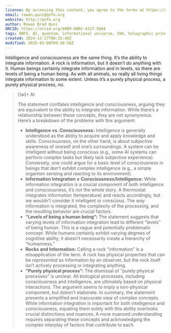 ```yaml
---
license: By accessing this content, you agree to the terms at https://qnfo.org/LICENSE
email: rowan.quni@qnfo.org
website: http://qnfo.org
author: Rowan Brad Quni
ORCID: https://orcid.org/0009-0002-4317-5604
tags: QNFO, AI, quantum, informational universe, IUH, holographic principle
created: 2024-12-27T00:15:40Z
modified: 2025-03-08T09:38:56Z
---
```


Intelligence and consciousness are the same thing. It’s the ability to integrate information. A rock is information, but it doesn’t do anything with it. Human beings certainly integrate information and in levels, so there are levels of being a human being. As with all animals, so really all living things integrate information to some extent. Unless it’s a purely physical process, a purely physical process, no.

> [!ai]+ AI
>
> The statement conflates intelligence and consciousness, arguing they are equivalent to the ability to integrate information. While there’s a relationship between these concepts, they are not synonymous. Here’s a breakdown of the problems with this argument:
> - **Intelligence vs. Consciousness:** Intelligence is generally understood as the ability to acquire and apply knowledge and skills. Consciousness, on the other hand, is about subjective awareness of oneself and one’s surroundings. A system can be intelligent without being conscious (e.g., some AI systems can perform complex tasks but likely lack subjective experience). Conversely, one could argue for a basic level of consciousness in beings that don’t exhibit complex intelligence (e.g., a simple organism sensing and reacting to its environment).
> - **Information Integration ≠ Consciousness/Intelligence:** While information integration is a crucial component of both intelligence and consciousness, it’s not the whole story. A thermostat integrates information (temperature) and reacts accordingly, but we wouldn’t consider it intelligent or conscious. The *way* information is integrated, the complexity of the processing, and the resulting behavior are crucial factors.
> - **“Levels of being a human being”:** The statement suggests that varying levels of information integration lead to different “levels” of being human. This is a vague and potentially problematic concept. While humans certainly exhibit varying degrees of cognitive ability, it doesn’t necessarily create a hierarchy of “humanness.”
> - **Rocks and Information:** Calling a rock “information” is a misapplication of the term. A rock has physical properties that can be *represented* as information by an observer, but the rock itself isn’t actively processing or integrating anything.
> - **“Purely physical process”:** The dismissal of “purely physical processes” is unclear. All biological processes, including consciousness and intelligence, are ultimately based on physical interactions. The argument seems to imply a non-physical component, but doesn’t elaborate.
> In summary, the statement presents a simplified and inaccurate view of complex concepts. While information integration is important for both intelligence and consciousness, equating them solely with this ability overlooks crucial distinctions and nuances. A more nuanced understanding requires separating these concepts and acknowledging the complex interplay of factors that contribute to each.
